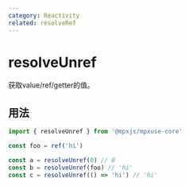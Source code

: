 ```yaml
---
category: Reactivity
related: resolveRef
---
```


# resolveUnref

获取value/ref/getter的值。

## 用法

```ts
import { resolveUnref } from '@mpxjs/mpxuse-core'

const foo = ref('hi')

const a = resolveUnref(0) // 0
const b = resolveUnref(foo) // 'hi'
const c = resolveUnref(() => 'hi') // 'hi'
```
